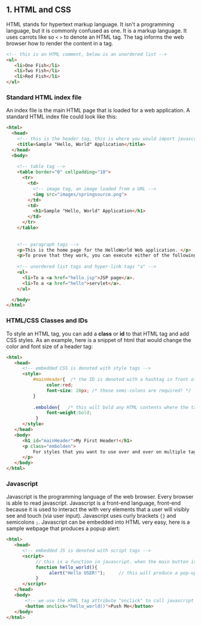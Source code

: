 ## 1. HTML and CSS
HTML stands for hypertext markup language. It isn't a programming language, but it is commonly confused as one. It is a markup language. It uses carrots like so ```<``` ```>``` to denote an HTML tag. The tag informs the web browser how to render the content in a tag. 

```html
<!-- this is an HTML comment, below is an unordered list -->
<ul>
   <li>One Fish</li>
   <li>Two Fish</li>
   <li>Red Fish</li>
</ul>
```

### Standard HTML index file
An index file is the main HTML page that is loaded for a web application. A standard HTML index file could look like this:

```html
<html>
  <head>
    <!-- this is the header tag, this is where you would import javascript files and CSS files that interact with your HTML -->
    <title>Sample "Hello, World" Application</title>
  </head>
  <body>
    
    <!-- table tag -->
    <table border="0" cellpadding="10">
      <tr>
        <td>
          <!-- image tag, an image loaded from a URL -->
          <img src="images/springsource.png">
        </td>
        <td>
          <h1>Sample "Hello, World" Application</h1>
        </td>
      </tr>
    </table>
   
    
    <!-- paragraph tags -->
    <p>This is the home page for the HelloWorld Web application. </p>
    <p>To prove that they work, you can execute either of the following links:
   
    <!-- unordered list tags and hyper-link tags "a" -->
    <ul>
      <li>To a <a href="hello.jsp">JSP page</a>.
      <li>To a <a href="hello">servlet</a>.
    </ul>

  </body>
</html>
```

### HTML/CSS Classes and IDs
To style an HTML tag, you can add a **class** or **id** to that HTML tag and add CSS styles. As an example, here is a snippet of html that would change the color and font size of a header tag:
```html
<html>
   <head>
      <!-- embedded CSS is denoted with style tags -->
      <style>
          #mainHeader{  /* the ID is denoted with a hashtag in front of the name */
               color:red;
               font-size: 28px; /* these semi-colons are required! */
          }
           
          .embolden{   /* this will bold any HTML contents where the tag surrounding those contents has the "embolden" class */
               font-weight:bold;
           }
      </style>
   </head>
   <body>
      <h1 id="mainHeader">My First Header!</h1>
      <p class="embolden">
          For styles that you want to use over and over on multiple tags, you would use a class. The style for this is called embolden and you can throw it on any tag 
      </p>
   </body>
</html>
```


### Javascript
Javascript is the programming language of the web browser. Every browser is able to read javascript. Javascript is a front-end language, front-end because it is used to interact the with very elements that a user will visibly see and touch (via user input). Javascript uses curly brackets ```{}``` and semicolons ```;```. Javascript can be embedded into HTML very easy, here is a sample webpage that produces a popup alert:

```html
<html>
   <head>
      <!-- embedded JS is denoted with script tags -->
      <script>
           // this is a function in javascript. when the main button is clicked, it will call this function.
           function hello_world(){
                alert("Hello USER!");     // this will produce a pop-up alert printing the words "Hello USER!"
           }
      </script>
   </head>
   <body>
       <!-- we use the HTML tag attribute "onclick" to call javascript functions -->
       <button onclick="hello_world()">Push Me</button> 
   </body>
</html>
```
